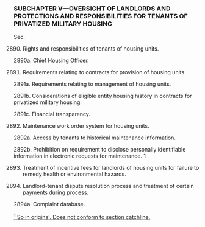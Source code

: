 ### SUBCHAPTER V—OVERSIGHT OF LANDLORDS AND PROTECTIONS AND RESPONSIBILITIES FOR TENANTS OF PRIVATIZED MILITARY HOUSING ###

Sec.

2890. Rights and responsibilities of tenants of housing units.

2890a. Chief Housing Officer.

2891. Requirements relating to contracts for provision of housing units.

2891a. Requirements relating to management of housing units.

2891b. Considerations of eligible entity housing history in contracts for privatized military housing.

2891c. Financial transparency.

2892. Maintenance work order system for housing units.

2892a. Access by tenants to historical maintenance information.

2892b. Prohibition on requirement to disclose personally identifiable information in electronic requests for maintenance. 1

2893. Treatment of incentive fees for landlords of housing units for failure to remedy health or environmental hazards.

2894. Landlord-tenant dispute resolution process and treatment of certain payments during process.

2894a. Complaint database.

[<sup>1</sup> So in original. Does not conform to section catchline.](#I_1)